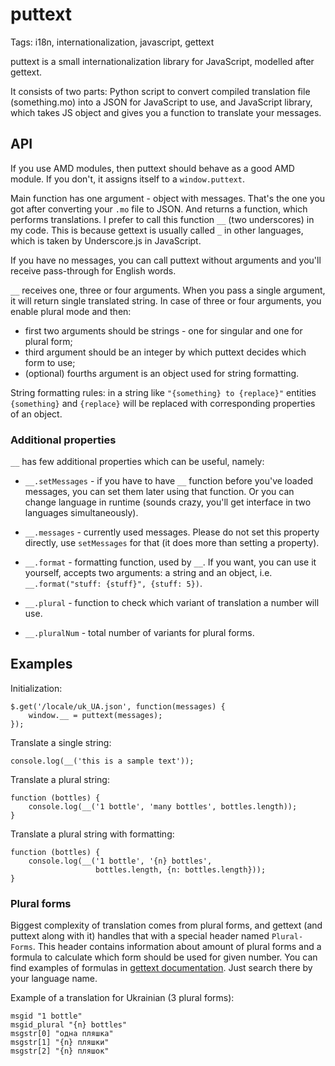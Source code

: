 # puttext

Tags: i18n, internationalization, javascript, gettext

puttext is a small internationalization library for JavaScript, modelled after
gettext.

It consists of two parts: Python script to convert compiled translation file
(something.mo) into a JSON for JavaScript to use, and JavaScript library, which
takes JS object and gives you a function to translate your messages.


## API

If you use AMD modules, then puttext should behave as a good AMD module. If you
don't, it assigns itself to a `window.puttext`.

Main function has one argument - object with messages. That's the one you got
after converting your `.mo` file to JSON. And returns a function, which performs
translations. I prefer to call this function `__` (two underscores) in my
code. This is because gettext is usually called `_` in other languages, which is
taken by Underscore.js in JavaScript.

If you have no messages, you can call puttext without arguments and you'll
receive pass-through for English words.

`__` receives one, three or four arguments. When you pass a single argument, it
will return single translated string. In case of three or four arguments, you
enable plural mode and then:

- first two arguments should be strings - one for singular and one for plural
  form;
- third argument should be an integer by which puttext decides which form to
  use;
- (optional) fourths argument is an object used for string formatting.

String formatting rules: in a string like `"{something} to {replace}"` entities
`{something}` and `{replace}` will be replaced with corresponding properties of
an object.

### Additional properties

`__` has few additional properties which can be useful, namely:

- `__.setMessages` - if you have to have `__` function before you've loaded
  messages, you can set them later using that function. Or you can change
  language in runtime (sounds crazy, you'll get interface in two languages
  simultaneously).

- `__.messages` - currently used messages. Please do not set this property
  directly, use `setMessages` for that (it does more than setting a property).

- `__.format` - formatting function, used by `__`. If you want, you can use it
  yourself, accepts two arguments: a string and an object,
  i.e. `__.format("stuff: {stuff}", {stuff: 5})`.

- `__.plural` - function to check which variant of translation a number will
  use.

- `__.pluralNum` - total number of variants for plural forms.

## Examples

Initialization:

```
$.get('/locale/uk_UA.json', function(messages) {
    window.__ = puttext(messages);
});

```

Translate a single string:

```
console.log(__('this is a sample text'));
```

Translate a plural string:

```
function (bottles) {
    console.log(__('1 bottle', 'many bottles', bottles.length));
}
```

Translate a plural string with formatting:

```
function (bottles) {
    console.log(__('1 bottle', '{n} bottles',
                   bottles.length, {n: bottles.length}));
}
```

### Plural forms

Biggest complexity of translation comes from plural forms, and gettext (and
puttext along with it) handles that with a special header named
`Plural-Forms`. This header contains information about amount of plural forms
and a formula to calculate which form should be used for given number. You can
find examples of formulas in
[gettext documentation](http://www.gnu.org/software/gettext/manual/html_node/Plural-forms.html).
Just search there by your language name.

Example of a translation for Ukrainian (3 plural forms):

```
msgid "1 bottle"
msgid_plural "{n} bottles"
msgstr[0] "одна пляшка"
msgstr[1] "{n} пляшки"
msgstr[2] "{n} пляшок"
```
